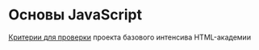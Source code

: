 # Основы JavaScript

[Критерии для проверки](https://github.com/htmlacademy/intensive-javascript-criteria/blob/master/index.md) проекта базового интенсива HTML-академии